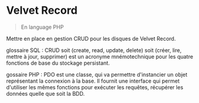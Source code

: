 # **Velvet Record**

> En language PHP

Mettre en place en gestion CRUD pour les disques de Velvet Record.





glossaire SQL :
CRUD soit (create, read, update, delete) soit (créer, lire, mettre à jour, supprimer) est un acronyme mnémotechnique pour les quatre fonctions de base du stockage persistant.

gossaire PHP :
PDO est une classe, qui va permettre d'instancier un objet représentant la connexion à la base.
Il fournit une interface qui permet d'utiliser les mêmes fonctions pour exécuter les requêtes, récupérer les données quelle que soit la BDD.